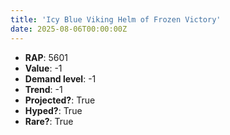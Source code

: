 ```yaml
---
title: 'Icy Blue Viking Helm of Frozen Victory'
date: 2025-08-06T00:00:00Z
---
```

- **RAP**: 5601
- **Value**: -1
- **Demand level**: -1
- **Trend**: -1
- **Projected?**: True
- **Hyped?**: True
- **Rare?**: True
